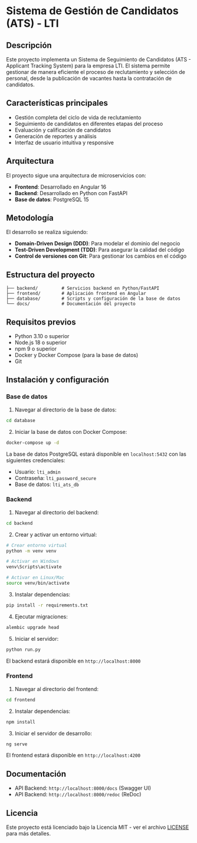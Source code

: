 # Sistema de Gestión de Candidatos (ATS) - LTI

## Descripción
Este proyecto implementa un Sistema de Seguimiento de Candidatos (ATS - Applicant Tracking System) para la empresa LTI. El sistema permite gestionar de manera eficiente el proceso de reclutamiento y selección de personal, desde la publicación de vacantes hasta la contratación de candidatos.

## Características principales
- Gestión completa del ciclo de vida de reclutamiento
- Seguimiento de candidatos en diferentes etapas del proceso
- Evaluación y calificación de candidatos
- Generación de reportes y análisis
- Interfaz de usuario intuitiva y responsive

## Arquitectura
El proyecto sigue una arquitectura de microservicios con:
- **Frontend**: Desarrollado en Angular 16
- **Backend**: Desarrollado en Python con FastAPI
- **Base de datos**: PostgreSQL 15

## Metodología
El desarrollo se realiza siguiendo:
- **Domain-Driven Design (DDD)**: Para modelar el dominio del negocio
- **Test-Driven Development (TDD)**: Para asegurar la calidad del código
- **Control de versiones con Git**: Para gestionar los cambios en el código

## Estructura del proyecto
```
├── backend/         # Servicios backend en Python/FastAPI
├── frontend/        # Aplicación frontend en Angular
├── database/        # Scripts y configuración de la base de datos
└── docs/            # Documentación del proyecto
```

## Requisitos previos
- Python 3.10 o superior
- Node.js 18 o superior
- npm 9 o superior
- Docker y Docker Compose (para la base de datos)
- Git

## Instalación y configuración

### Base de datos
1. Navegar al directorio de la base de datos:
```bash
cd database
```

2. Iniciar la base de datos con Docker Compose:
```bash
docker-compose up -d
```

La base de datos PostgreSQL estará disponible en `localhost:5432` con las siguientes credenciales:
- Usuario: `lti_admin`
- Contraseña: `lti_password_secure`
- Base de datos: `lti_ats_db`

### Backend
1. Navegar al directorio del backend:
```bash
cd backend
```

2. Crear y activar un entorno virtual:
```bash
# Crear entorno virtual
python -m venv venv

# Activar en Windows
venv\Scripts\activate

# Activar en Linux/Mac
source venv/bin/activate
```

3. Instalar dependencias:
```bash
pip install -r requirements.txt
```

4. Ejecutar migraciones:
```bash
alembic upgrade head
```

5. Iniciar el servidor:
```bash
python run.py
```

El backend estará disponible en `http://localhost:8000`

### Frontend
1. Navegar al directorio del frontend:
```bash
cd frontend
```

2. Instalar dependencias:
```bash
npm install
```

3. Iniciar el servidor de desarrollo:
```bash
ng serve
```

El frontend estará disponible en `http://localhost:4200`

## Documentación
- API Backend: `http://localhost:8000/docs` (Swagger UI)
- API Backend: `http://localhost:8000/redoc` (ReDoc)

## Licencia
Este proyecto está licenciado bajo la Licencia MIT - ver el archivo [LICENSE](LICENSE) para más detalles. 